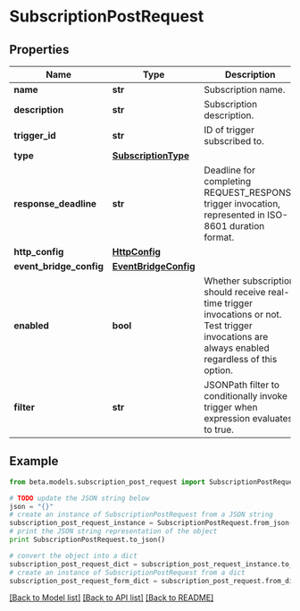 # SubscriptionPostRequest


## Properties
Name | Type | Description | Notes
------------ | ------------- | ------------- | -------------
**name** | **str** | Subscription name. | 
**description** | **str** | Subscription description. | [optional] 
**trigger_id** | **str** | ID of trigger subscribed to. | 
**type** | [**SubscriptionType**](SubscriptionType.md) |  | 
**response_deadline** | **str** | Deadline for completing REQUEST_RESPONSE trigger invocation, represented in ISO-8601 duration format. | [optional] [default to 'PT1H']
**http_config** | [**HttpConfig**](HttpConfig.md) |  | [optional] 
**event_bridge_config** | [**EventBridgeConfig**](EventBridgeConfig.md) |  | [optional] 
**enabled** | **bool** | Whether subscription should receive real-time trigger invocations or not.  Test trigger invocations are always enabled regardless of this option. | [optional] [default to True]
**filter** | **str** | JSONPath filter to conditionally invoke trigger when expression evaluates to true. | [optional] 

## Example

```python
from beta.models.subscription_post_request import SubscriptionPostRequest

# TODO update the JSON string below
json = "{}"
# create an instance of SubscriptionPostRequest from a JSON string
subscription_post_request_instance = SubscriptionPostRequest.from_json(json)
# print the JSON string representation of the object
print SubscriptionPostRequest.to_json()

# convert the object into a dict
subscription_post_request_dict = subscription_post_request_instance.to_dict()
# create an instance of SubscriptionPostRequest from a dict
subscription_post_request_form_dict = subscription_post_request.from_dict(subscription_post_request_dict)
```
[[Back to Model list]](../README.md#documentation-for-models) [[Back to API list]](../README.md#documentation-for-api-endpoints) [[Back to README]](../README.md)


